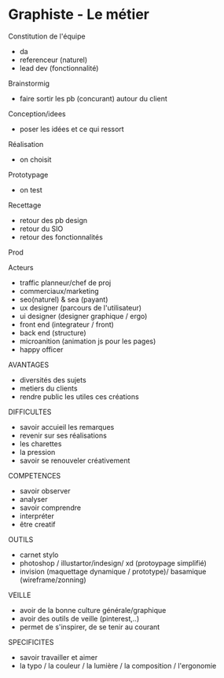 # Graphiste - Le métier

Constitution de l'équipe
- da
- referenceur (naturel)
- lead dev (fonctionnalité)

Brainstormig
- faire sortir les pb (concurant) autour du client

Conception/idees
- poser les idées et ce qui ressort


Réalisation
- on choisit


Prototypage
- on test


Recettage
- retour des pb design
- retour du SIO
- retour des fonctionnalités


Prod

Acteurs
- traffic planneur/chef de proj
- commerciaux/marketing
- seo(naturel) & sea (payant)
- ux designer (parcours de l'utilisateur)
- ui designer (designer graphique / ergo)
- front end (integrateur / front)
- back end (structure)
- microanition (animation js pour les pages)
- happy officer



AVANTAGES
- diversités des sujets
- metiers du clients
- rendre public les utiles ces créations


DIFFICULTES
- savoir accuieil les remarques
- revenir sur ses réalisations
- les charettes
- la pression
- savoir se renouveler créativement

COMPETENCES
- savoir observer
- analyser
- savoir comprendre
- interpréter
- être creatif

OUTILS
- carnet stylo
- photoshop / illustartor/indesign/ xd (protoypage simplifié)
- invision (maquettage dynamique / prototype)/ basamique (wireframe/zonning)

VEILLE
- avoir de la bonne culture générale/graphique
- avoir des outils de veille (pinterest,..)
- permet de s'inspirer, de se tenir au courant

SPECIFICITES
- savoir travailler et aimer
- la typo / la couleur / la lumière / la composition / l'ergonomie
